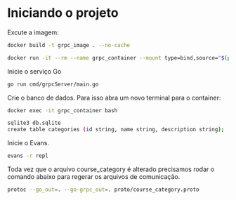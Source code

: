 # Iniciando o projeto

Excute a imagem:

```bash
docker build -t grpc_image . --no-cache
```

```bash
docker run -it --rm --name grpc_container --mount type=bind,source="$(pwd)"/,target=/app grpc_image bash
```

Inicie o serviço Go

```bash
go run cmd/grpcServer/main.go
```

Crie o banco de dados. Para isso abra um novo terminal para o container:

```bash
docker exec -it grpc_container bash

sqlite3 db.sqlite
create table categories (id string, name string, description string);
```

Inicie o Evans.

```bash
evans -r repl
```

Toda vez que o arquivo course_category é alterado precisamos rodar o comando abaixo para regerar os arquivos de comunicação.

```bash
protoc --go_out=. --go-grpc_out=. proto/course_category.proto
```